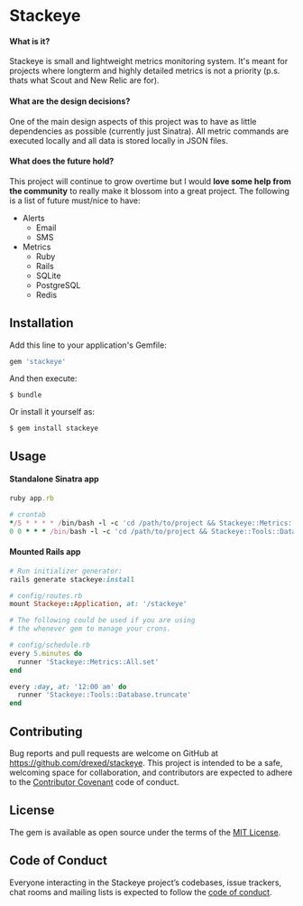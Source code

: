 # Stackeye

#### What is it?
Stackeye is small and lightweight metrics monitoring system.
It's meant for projects where longterm and highly detailed metrics
is not a priority (p.s. thats what Scout and New Relic are for).

#### What are the design decisions?
One of the main design aspects of this project was to have as little
dependencies as possible (currently just Sinatra). All metric commands
are executed locally and all data is stored locally in JSON files.

#### What does the future hold?
This project will continue to grow overtime but I would **love some help
from the community** to really make it blossom into a great project. The
following is a list of future must/nice to have:

* Alerts
  * Email
  * SMS
* Metrics
  * Ruby
  * Rails
  * SQLite
  * PostgreSQL
  * Redis

## Installation

Add this line to your application's Gemfile:

```ruby
gem 'stackeye'
```

And then execute:

    $ bundle

Or install it yourself as:

    $ gem install stackeye

## Usage

#### Standalone Sinatra app
```ruby
ruby app.rb

# crontab
*/5 * * * * /bin/bash -l -c 'cd /path/to/project && Stackeye::Metrics::All.set >> /dev/null'
0 0 * * * /bin/bash -l -c 'cd /path/to/project && Stackeye::Tools::Database.truncate >> /dev/null'
```

#### Mounted Rails app
```ruby
# Run initializer generator:
rails generate stackeye:install

# config/routes.rb
mount Stackeye::Application, at: '/stackeye'

# The following could be used if you are using
# the whenever gem to manage your crons.

# config/schedule.rb
every 5.minutes do
  runner 'Stackeye::Metrics::All.set'
end

every :day, at: '12:00 am' do
  runner 'Stackeye::Tools::Database.truncate'
end
```

## Contributing

Bug reports and pull requests are welcome on GitHub at https://github.com/drexed/stackeye. This project is intended to be a safe, welcoming space for collaboration, and contributors are expected to adhere to the [Contributor Covenant](http://contributor-covenant.org) code of conduct.

## License

The gem is available as open source under the terms of the [MIT License](https://opensource.org/licenses/MIT).

## Code of Conduct

Everyone interacting in the Stackeye project’s codebases, issue trackers, chat rooms and mailing lists is expected to follow the [code of conduct](https://github.com/drexed/stackeye/blob/master/CODE_OF_CONDUCT.md).
